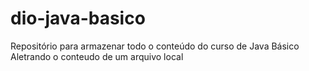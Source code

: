 # dio-java-basico
 Repositório para armazenar todo o conteúdo do curso de Java Básico
Aletrando o conteudo de um arquivo local
